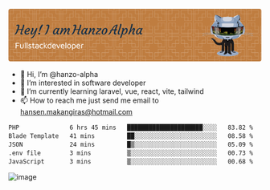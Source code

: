 ![Header](./github-header-image.png)

- 👋 Hi, I’m @hanzo-alpha
- 👀 I’m interested in software developer
- 🌱 I’m currently learning laravel, vue, react, vite, tailwind
- 📫 How to reach me just send me email to hansen.makangiras@hotmail.com 

<!---
hanzo-alpha/hanzo-alpha is a ✨ special ✨ repository because its `README.md` (this file) appears on your GitHub profile.
You can click the Preview link to take a look at your changes.
--->

<!--START_SECTION:waka-->

```txt
PHP              6 hrs 45 mins   █████████████████████░░░░   83.82 %
Blade Template   41 mins         ██░░░░░░░░░░░░░░░░░░░░░░░   08.58 %
JSON             24 mins         █▒░░░░░░░░░░░░░░░░░░░░░░░   05.09 %
.env file        3 mins          ▒░░░░░░░░░░░░░░░░░░░░░░░░   00.73 %
JavaScript       3 mins          ▒░░░░░░░░░░░░░░░░░░░░░░░░   00.68 %
```

<!--END_SECTION:waka-->

![image](https://github.com/hanzo-alpha/hanzo-alpha/assets/111342797/c4bd2977-6123-4017-8652-6e166259b484)

